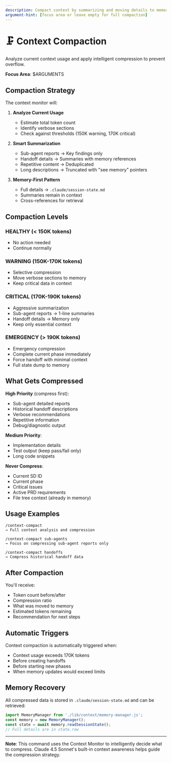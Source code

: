 ```yaml
---
description: Compact context by summarizing and moving details to memory
argument-hint: [focus area or leave empty for full compaction]
---
```


# 🗜️ Context Compaction

Analyze current context usage and apply intelligent compression to prevent overflow.

**Focus Area**: $ARGUMENTS

## Compaction Strategy

The context monitor will:

1. **Analyze Current Usage**
   - Estimate total token count
   - Identify verbose sections
   - Check against thresholds (150K warning, 170K critical)

2. **Smart Summarization**
   - Sub-agent reports → Key findings only
   - Handoff details → Summaries with memory references
   - Repetitive content → Deduplicated
   - Long descriptions → Truncated with "see memory" pointers

3. **Memory-First Pattern**
   - Full details → `.claude/session-state.md`
   - Summaries remain in context
   - Cross-references for retrieval

## Compaction Levels

### HEALTHY (< 150K tokens)
- No action needed
- Continue normally

### WARNING (150K-170K tokens)
- Selective compression
- Move verbose sections to memory
- Keep critical data in context

### CRITICAL (170K-190K tokens)
- Aggressive summarization
- Sub-agent reports → 1-line summaries
- Handoff details → Memory only
- Keep only essential context

### EMERGENCY (> 190K tokens)
- Emergency compression
- Complete current phase immediately
- Force handoff with minimal context
- Full state dump to memory

## What Gets Compressed

**High Priority** (compress first):
- Sub-agent detailed reports
- Historical handoff descriptions
- Verbose recommendations
- Repetitive information
- Debug/diagnostic output

**Medium Priority**:
- Implementation details
- Test output (keep pass/fail only)
- Long code snippets

**Never Compress**:
- Current SD ID
- Current phase
- Critical issues
- Active PRD requirements
- File tree context (already in memory)

## Usage Examples

```
/context-compact
→ Full context analysis and compression

/context-compact sub-agents
→ Focus on compressing sub-agent reports only

/context-compact handoffs
→ Compress historical handoff data
```

## After Compaction

You'll receive:
- Token count before/after
- Compression ratio
- What was moved to memory
- Estimated tokens remaining
- Recommendation for next steps

## Automatic Triggers

Context compaction is automatically triggered when:
- Context usage exceeds 170K tokens
- Before creating handoffs
- Before starting new phases
- When memory updates would exceed limits

## Memory Recovery

All compressed data is stored in `.claude/session-state.md` and can be retrieved:

```javascript
import MemoryManager from './lib/context/memory-manager.js';
const memory = new MemoryManager();
const state = await memory.readSessionState();
// Full details are in state.raw
```

---

**Note**: This command uses the Context Monitor to intelligently decide what to compress. Claude 4.5 Sonnet's built-in context awareness helps guide the compression strategy.